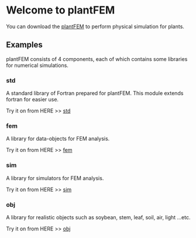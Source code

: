 # Welcome to plantFEM

You can download the [plantFEM](https://github.com/kazulagi/plantfem.git) to perform physical simulation for plants.

## Examples

plantFEM consists of 4 components, each of which contains some libraries for numerical simulations.

### std

A standard library of Fortran prepared for plantFEM. This module extends fortran for easier use.

Try it on from HERE >> [std](Tutorial_std.md)

### fem

A library for data-objects for FEM analysis.

Try it on from HERE >> [fem](Tutorial_fem.md)

### sim


A library for simulators for FEM analysis.

Try it on from HERE >> [sim](Tutorial_sim.md)

### obj

A library for realistic objects such as soybean, stem, leaf, soil, air, light ...etc.

Try it on from HERE >> [obj](Tutorial_obj.md)



<!--

```markdown

 Syntax highlighted code block

# Header 1
## Header 2
### Header 3

- Bulleted
- List

1. Numbered
2. List

**Bold** and _Italic_ and `Code` text

[Link](url) and ![Image](src)
```

For more details see [GitHub Flavored Markdown](https://guides.github.com/features/mastering-markdown/).

### Jekyll Themes

Your Pages site will use the layout and styles from the Jekyll theme you have selected in your [repository settings](https://github.com/kazulagi/plantfem.github.io/settings). The name of this theme is saved in the Jekyll `_config.yml` configuration file.

### Support or Contact

Having trouble with Pages? Check out our [documentation](https://docs.github.com/categories/github-pages-basics/) or [contact support](https://github.com/contact) and we’ll help you sort it out.
-->